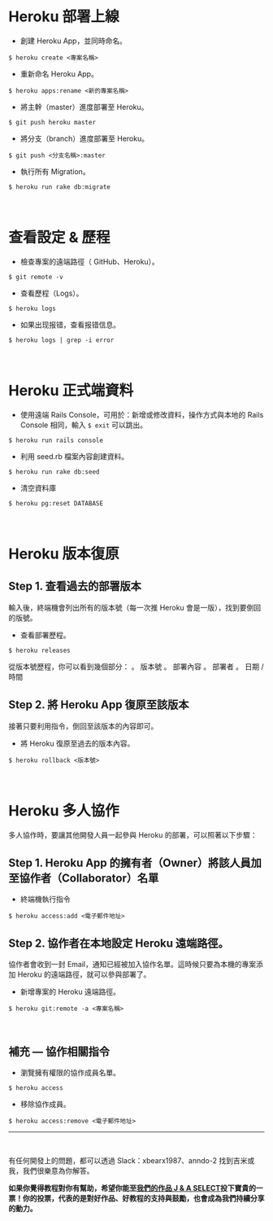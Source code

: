 # **Heroku 部署上線**

* 創建 Heroku App，並同時命名。

```
$ heroku create <專案名稱>
```

* 重新命名 Heroku App。

```
$ heroku apps:rename <新的專案名稱>
```

* 將主幹（master）進度部署至 Heroku。

```
$ git push heroku master
```

* 將分支（branch）進度部署至 Heroku。

```
$ git push <分支名稱>:master
```

* 執行所有 Migration。

```
$ heroku run rake db:migrate
```

<br/>

# **查看設定 & 歷程**

- 檢查專案的遠端路徑（ GitHub、Heroku）。

```
$ git remote -v
```

- 查看歷程（Logs）。

```
$ heroku logs
```
- 如果出现报错，查看报错信息。
```
$ heroku logs | grep -i error
```

<br/>

# **Heroku 正式端資料**

* 使用遠端 Rails Console，可用於：新增或修改資料，操作方式與本地的 Rails Console 相同，輸入 `$ exit` 可以跳出。

```
$ heroku run rails console
```

* 利用 seed.rb 檔案內容創建資料。

```
$ heroku run rake db:seed
```

* 清空資料庫

```
$ heroku pg:reset DATABASE
```

<br/>

# **Heroku 版本復原**

## **Step 1. 查看過去的部署版本**

輸入後，終端機會列出所有的版本號（每一次推 Heroku 會是一版），找到要倒回的版號。

* 查看部署歷程。

```
$ heroku releases
```

從版本號歷程，你可以看到幾個部分：
。 版本號
。 部署內容
。 部署者
。 日期 / 時間

## **Step 2. 將 Heroku App 復原至該版本**

接著只要利用指令，倒回至該版本的內容即可。

* 將 Heroku 復原至過去的版本內容。

```
$ heroku rollback <版本號>
```

<br/>

# **Heroku 多人協作**

多人協作時，要讓其他開發人員一起參與 Heroku 的部署，可以照著以下步驟：


## **Step 1. Heroku App 的擁有者（Owner）將該人員加至協作者（Collaborator）名單**

* 終端機執行指令

```
$ heroku access:add <電子郵件地址>
```

## **Step 2. 協作者在本地設定 Heroku 遠端路徑。**

協作者會收到一封 Email，通知已經被加入協作名單。這時候只要為本機的專案添加 Heroku 的遠端路徑，就可以參與部署了。

- 新增專案的 Heroku 遠端路徑。

```
$ heroku git:remote -a <專案名稱>
```

<br/>

## **補充 — 協作相關指令**

* 瀏覽擁有權限的協作成員名單。

```
$ heroku access
```

* 移除協作成員。

```
$ heroku access:remove <電子郵件地址>
```

------

<br/>

有任何開發上的問題，都可以透過 Slack：xbearx1987、anndo-2 找到吉米或我，我們很樂意為你解答。

**如果你覺得教程對你有幫助，希望你能至<a href="https://fullstack.xinshengdaxue.com/works/558" target="_blank">我們的作品 J & A SELECT</a >投下寶貴的一票！你的投票，代表的是對好作品、好教程的支持與鼓勵，也會成為我們持續分享的動力。**
